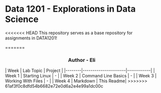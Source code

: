 # Data 1201 - Explorations in Data Science
<<<<<<< HEAD
This repository serves as a base repository for assignments in DATA1201!

=======
<h3 align="center">Author - Eli</h3>
| Week   | Lab Topic            | Project    |
|--------|----------------------|------------|
| Week 1 | Starting Linux       | -          |
| Week 2 | Command Line Basics  | -          |
| Week 3 | Working With Files   | -          |
| Week 4 | Markdown             | This Readme|
>>>>>>> 61af3f0c8dfd54b6682e72e0d6a2e4e99a1dc00c
